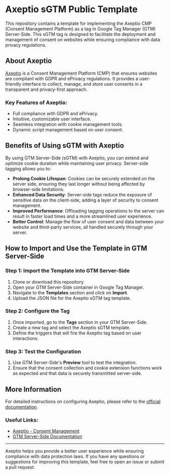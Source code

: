 
# Axeptio sGTM Public Template

This repository contains a template for implementing the Axeptio CMP (Consent Management Platform) as a tag in Google Tag Manager (GTM) Server-Side. This sGTM tag is designed to facilitate the deployment and management of consent on websites while ensuring compliance with data privacy regulations.

## About Axeptio

[Axeptio](https://www.axept.io) is a Consent Management Platform (CMP) that ensures websites are compliant with GDPR and ePrivacy regulations. It provides a user-friendly interface to collect, manage, and store user consents in a transparent and privacy-first approach.

### Key Features of Axeptio:
- Full compliance with GDPR and ePrivacy.
- Intuitive, customizable user interface.
- Seamless integration with cookie management tools.
- Dynamic script management based on user consent.

## Benefits of Using sGTM with Axeptio

By using GTM Server-Side (sGTM) with Axeptio, you can extend and optimize cookie duration while maintaining user privacy. Server-side tagging allows you to:
- **Prolong Cookie Lifespan**: Cookies can be securely extended on the server side, ensuring they last longer without being affected by browser-side limitations.
- **Enhanced Data Security**: Server-side tags reduce the exposure of sensitive data on the client-side, adding a layer of security to consent management.
- **Improved Performance**: Offloading tagging operations to the server can result in faster load times and a more streamlined user experience.
- **Better Control**: Manage the flow of user consent and data between your website and third-party services, all handled securely through your server.

## How to Import and Use the Template in GTM Server-Side

### Step 1: Import the Template into GTM Server-Side
1. Clone or download this repository.
2. Open your GTM Server-Side container in Google Tag Manager.
3. Navigate to the **Templates** section and click on **Import**.
4. Upload the JSON file for the Axeptio sGTM tag template.

### Step 2: Configure the Tag
1. Once imported, go to the **Tags** section in your GTM Server-Side.
2. Create a new tag and select the Axeptio sGTM template.
3. Define the triggers that will fire the Axeptio tag based on user interactions.

### Step 3: Test the Configuration
1. Use GTM Server-Side's **Preview** tool to test the integration.
2. Ensure that the consent collection and cookie extension functions work as expected and that data is securely transmitted server-side.

## More Information

For detailed instructions on configuring Axeptio, please refer to the [official documentation](https://www.axept.io/docs).

### Useful Links:
- [Axeptio - Consent Management](https://www.axept.io)
- [GTM Server-Side Documentation](https://developers.google.com/tag-manager/serverside)

---

Axeptio helps you provide a better user experience while ensuring compliance with data protection laws. If you have any questions or suggestions for improving this template, feel free to open an issue or submit a pull request.
